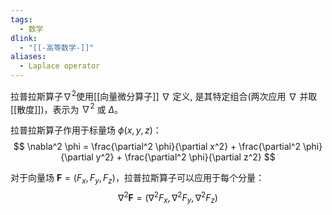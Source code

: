 ```yaml
---
tags:
  - 数学
dlink:
  - "[[-高等数学-]]"
aliases:
  - Laplace operator
---
```

拉普拉斯算子$\nabla^2$使用[[向量微分算子]] $\nabla$ 定义, 是其特定组合(两次应用 $\nabla$ 并取[[散度]])，表示为 $\nabla^2$ 或 $\Delta$。

拉普拉斯算子作用于标量场 $\phi(x, y, z)$：
$$ \nabla^2 \phi = \frac{\partial^2 \phi}{\partial x^2} + \frac{\partial^2 \phi}{\partial y^2} + \frac{\partial^2 \phi}{\partial z^2} $$

对于向量场 $\mathbf{F} = (F_x, F_y, F_z)$，拉普拉斯算子可以应用于每个分量：
$$ \nabla^2 \mathbf{F} = \left( \nabla^2 F_x, \nabla^2 F_y, \nabla^2 F_z \right) $$
